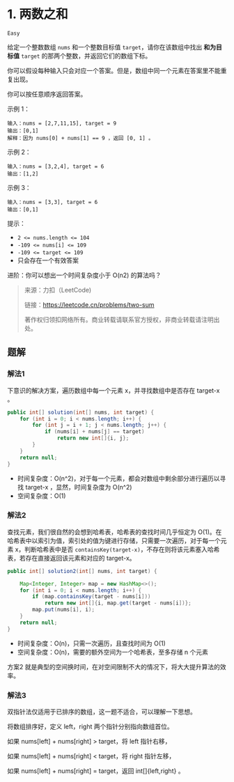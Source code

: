 # 1. 两数之和

`Easy`

给定一个整数数组 `nums` 和一个整数目标值 `target`，请你在该数组中找出 **和为目标值** `target` 的那两个整数，并返回它们的数组下标。

你可以假设每种输入只会对应一个答案。但是，数组中同一个元素在答案里不能重复出现。

你可以按任意顺序返回答案。

示例 1：

```
输入：nums = [2,7,11,15], target = 9
输出：[0,1]
解释：因为 nums[0] + nums[1] == 9 ，返回 [0, 1] 。
```

示例 2：
```
输入：nums = [3,2,4], target = 6
输出：[1,2]
```
示例 3：
```
输入：nums = [3,3], target = 6
输出：[0,1]
```

提示：

* `2 <= nums.length <= 104`
* `-109 <= nums[i] <= 109`
* `-109 <= target <= 109`
* 只会存在一个有效答案

进阶：你可以想出一个时间复杂度小于 O(n2) 的算法吗？


> 来源：力扣（LeetCode)
> 
> 链接：https://leetcode.cn/problems/two-sum
> 
> 著作权归领扣网络所有。商业转载请联系官方授权，非商业转载请注明出处。

## 题解

### 解法1
下意识的解决方案，遍历数组中每一个元素 x，并寻找数组中是否存在 target-x 。

```java
public int[] solution(int[] nums, int target) {
    for (int i = 0; i < nums.length; i++) {
        for (int j = i + 1; j < nums.length; j++) {
            if (nums[i] + nums[j] == target)
                return new int[]{i, j};
        }
    }
    return null;
}
```

* 时间复杂度：O(n^2)，对于每一个元素，都会对数组中剩余部分进行遍历以寻找 target-x ，显然，时间复杂度为 O(n^2)
* 空间复杂度：O(1)

### 解法2
查找元素，我们很自然的会想到哈希表，哈希表的查找时间几乎恒定为 O(1)。在哈希表中以索引为值，索引处的值为键进行存储，只需要一次遍历，对于每一个元素 x，判断哈希表中是否 `containsKey(target-x)`，不存在则将该元素塞入哈希表，若存在直接返回该元素和对应的 target-x。

```java
public int[] solution2(int[] nums, int target) {

    Map<Integer, Integer> map = new HashMap<>();
    for (int i = 0; i < nums.length; i++) {
        if (map.containsKey(target - nums[i]))
            return new int[]{i, map.get(target - nums[i])};
        map.put(nums[i], i);
    }
    return null;
}
```

* 时间复杂度：O(n)，只需一次遍历，且查找时间为 O(1)
* 空间复杂度：O(n)，需要的额外空间为一个哈希表，至多存储 n 个元素

方案2 就是典型的空间换时间，在对空间限制不大的情况下，将大大提升算法的效率。

### 解法3

双指针法仅适用于已排序的数组，这一题不适合，可以理解一下思想。

将数组排序好，定义 left，right 两个指针分别指向数组首位。

如果 nums[left] + nums[right] > target，将 left 指针右移，

如果 nums[left] + nums[right] < target，将 right 指针左移，

如果 nums[left] + nums[right] = target，返回 int[]{left,right} 。

